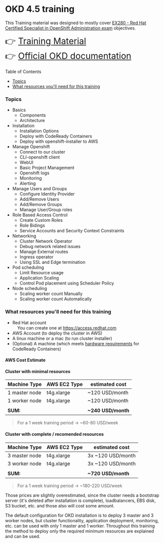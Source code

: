 # OKD 4.5 training <!-- omit in toc -->

This Training material was designed to mostly cover [EX280 - Red Hat Certified Specialist in OpenShift Administration exam](https://www.redhat.com/en/services/training/ex280-red-hat-certified-specialist-in-openshift-administration-exam?section=Objectives) objectives.


<span style="font-size:2em;">👉 [Training Material](https://github.com/tothti/okd4_training/wiki)  
👉 [Official OKD documentation](https://docs.okd.io/latest/welcome/index.html)</span>


Table of Contents
- [Topics](#topics)
- [What resources you'll need for this training](#what-resources-youll-need-for-this-training)


### Topics
- Basics
  - Components
  - Architecture
- Installation
  - Installation Options
  - Deploy with CodeReady Containers
  - Deploy with openshift-installer to AWS
- Manage Openshift
  - Connect to our cluster
  - CLI-openshift client
  - WebUI
  - Basic Project Management
  - Openshift logs
  - Monitoring
  - Alerting
- Manage Users and Groups
  - Configure Identity Provider
  - Add/Remove Users
  - Add/Remove Groups
  - Manage User/Group roles
- Role Based Access Control
  - Create Custom Roles
  - Role Bidings
  - Service Accounts and Security Context Constraints
- Networking
  - Cluster Network Operator
  - Debug network related issues
  - Manage External routes
  - Ingress operator
  - Using SSL and Edge termination
- Pod scheduling
  - Limit Resource usage
  - Application Scaling
  - Control Pod placement using Scheduler Policy
- Node scheduling
  - Scaling worker count Manually
  - Scaling worker count Automatically


### What resources you'll need for this training
- Red Hat account  
  &nbsp;&nbsp;&nbsp;&nbsp;You can create one at https://access.redhat.com
- AWS Account (to deploy the cluster in AWS)
- A linux machine or a mac (to run cluster installer)
- (Optional) A machine (which meets [hardware requirements](02-Installation.md#dev-environment-with-codeready-containers) for CodeReady Containers)

#### AWS Cost Estimate <!-- omit in toc -->
#### Cluster with minimal resources <!-- omit in toc -->
| Machine Type | AWS EC2 Type| estimated cost |
| --- | --- | --- |
| 1 master node | t4g.xlarge | ~120 USD/month |
| 1 worker node	| t4g.xlarge | ~120 USD/month |
| | |
| **SUM:** | | **~240 USD/month** |
> For a 1 week training period -> ~60-80 USD/week

#### Cluster with complete / recomended resources <!-- omit in toc -->
| Machine Type | AWS EC2 Type| estimated cost |
| --- | --- | --- |
| 3 master node | t4g.xlarge | 3x ~120 USD/month |
| 3 worker node	| t4g.xlarge | 3x ~120 USD/month |
| | |
| **SUM:** | | **~720 USD/month** |
> For a 1 week training period -> ~180-220 USD/week

Those prices are slightly overestimated, since the cluster needs a bootstrap server (it's deleted after installation is complete), loadbalancers,  EBS disk, S3 bucket, etc. and those also will cost some amount.

The default configuration for OKD installation is to deploy 3 master and 3 worker nodes, but cluster functionality, application deployment, monitoring, etc. can be used with only 1 master and 1 worker. Throughout this training the method to deploy only the required minimum resources are explained and can be used.